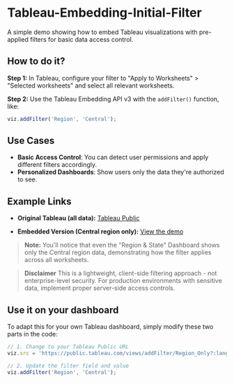 # Tableau-Embedding-Initial-Filter

A simple demo showing how to embed Tableau visualizations with pre-applied filters for basic data access control.

## How to do it?

**Step 1:** In Tableau, configure your filter to "Apply to Worksheets" > "Selected worksheets" and select all relevant worksheets.

**Step 2:** Use the Tableau Embedding API v3 with the `addFilter()` function, like:
```javascript
viz.addFilter('Region', 'Central');
```

## Use Cases
- **Basic Access Control**: You can detect user permissions and apply different filters accordingly.
- **Personalized Dashboards**: Show users only the data they're authorized to see.

## Example Links

- **Original Tableau (all data):**  [Tableau Public](https://public.tableau.com/app/profile/bamboooo.fish/viz/addFilter/Region_Only?publish=yes)

- **Embedded Version (Central region only):**  [View the demo](https://bamboooofish.github.io/Tableau-Embedding-Initial-Filter/)

> **Note:** You'll notice that even the "Region & State" Dashboard shows only the Central region data, demonstrating how the filter applies across all worksheets.

> **Disclaimer** This is a lightweight, client-side filtering approach - not enterprise-level security. For production environments with sensitive data, implement proper server-side access controls.

## Use it on your dashboard
To adapt this for your own Tableau dashboard, simply modify these two parts in the code:
```javascript
// 1. Change to your Tableau Public URL
viz.src = 'https://public.tableau.com/views/addFilter/Region_Only?:language=zh-TW&publish=yes&:sid=&:redirect=auth&:display_count=n&:origin=viz_share_link';

// 2. Update the filter field and value
viz.addFilter('Region', 'Central');
```
